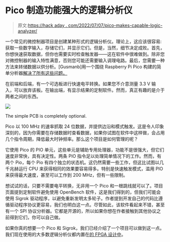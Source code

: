 # Pico 制造功能强大的逻辑分析仪

> 原文:[https://hack aday . com/2022/07/07/pico-makes-capable-logic-analyzer/](https://hackaday.com/2022/07/07/pico-makes-capable-logic-analyzer/)

一个常见的微控制器项目是创建某种形式的逻辑分析仪。理论上，这应该很容易:获取一些数字输入，存储它们，并显示它们。但是，当然，细节决定成败。首先，你想快速获取数据，但你也需要实时检查触发器——这在软件中很难做到。除非您对微控制器的输入特性满意，否则您可能还需要输入调理电路。最后，您需要一种方法来转储数据以供分析。[Gusmanb]用一个围绕 Raspberry Pi Pico 构建的简单分析器[解决了所有这些问题。](https://github.com/gusmanb/logicanalyzer)

在前端和后端，有一个可选板进行快速电平转换。如果您不介意测量 3.3 V 输入，可以放弃该板。在输出端，有显示结果的定制软件。然而，真正有趣的是介于两者之间的东西。

[![](../Images/6573230f88633ff0a2e46ce25fb24113.png)](https://hackaday.com/wp-content/uploads/2022/07/picologic_detail.jpg)

The simple PCB is completely optional.

Pico 以 100 MHz 的速率抓取 24 位数据，并提供边沿和模式触发。这是令人印象深刻的，因为你需要在存储数据时查看数据，如果你试图在软件中这样做，会占用几个指令周期，降低最大时钟频率。那么这个项目是如何管理的呢？

它使用 Pico 的 PIO 单元，这些单元是辅助专用处理器，功能不是很强大，但它们速度非常快，具有决定性。两条 PIO 指令足以处理简单情况下的工作。然而，有两个 Pio，每个 Pio 有四个独立的状态机。这仍然需要一些工作，但这比试图以几千兆赫运行 CPU 来获得相同的效果要容易得多。特别是快速触发模式，滥用 PIO 来获得最大速度，甚至可以工作到 200 MHz，但有一些限制。

想试试的话，只要不需要电平转换，无非用一个 Pico 和一根跳线就可以了。项目页面提到定制软件避免使用 OpenBench 软件，这是我们得到的，但我们可能会使用 Sigrok 驱动程序，以避免重新发明太多轮子。作者提到开发自己的代码比遵循驱动程序协议更容易，我们也明白这一点。尽管如此，该软件看起来不错，甚至有一个 SPI 协议分析器。它都是开源的，所以如果你想在作者接触到其他协议之前得到它们，你可以自己做。

如果你真的想要一个 Pico 和 Sigrok，我们已经介绍了一个项目可以做到这一点。我们现在使用的大多数逻辑分析仪都内置在[的 FPGA 设计中](https://hackaday.com/2018/10/12/logic-analyzers-for-fpgas-a-verilog-odyssey/)。